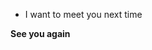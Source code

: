 - I want to meet you next time

**See you again**

<!---
Decrabbityyy/Decrabbityyy is a ✨ special ✨ repository because its `README.md` (this file) appears on your GitHub profile.
You can click the Preview link to take a look at your changes.
--->
